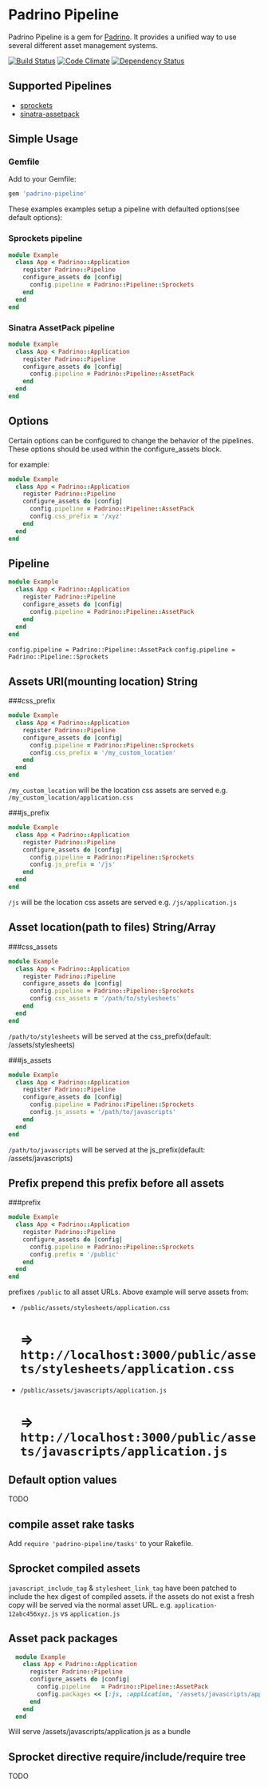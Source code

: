 # Padrino Pipeline

Padrino Pipeline is a gem for [Padrino](http://www.padrinorb.com). It provides a unified way to use several different asset management systems.

[![Build Status](https://travis-ci.org/Ortuna/padrino-pipeline.png?branch=master)](https://travis-ci.org/Ortuna/padrino-pipeline)
[![Code Climate](https://codeclimate.com/github/Ortuna/padrino-pipeline.png)](https://codeclimate.com/github/Ortuna/padrino-pipeline)
[![Dependency Status](https://gemnasium.com/Ortuna/padrino-pipeline.png)](https://gemnasium.com/Ortuna/padrino-pipeline)


## Supported Pipelines

- [sprockets](https://github.com/sstephenson/sprockets)
- [sinatra-assetpack](https://github.com/rstacruz/sinatra-assetpack)

## Simple Usage

### Gemfile
Add to your Gemfile:
```ruby
gem 'padrino-pipeline'
```

These examples examples setup a pipeline with defaulted options(see default options):

### Sprockets pipeline
```ruby
module Example
  class App < Padrino::Application
    register Padrino::Pipeline
    configure_assets do |config|
      config.pipeline = Padrino::Pipeline::Sprockets
    end
  end
end
```

### Sinatra AssetPack pipeline
```ruby
module Example
  class App < Padrino::Application
    register Padrino::Pipeline
    configure_assets do |config|
      config.pipeline = Padrino::Pipeline::AssetPack
    end
  end
end
```

## Options
Certain options can be configured to change the behavior of the pipelines.
These options should be used within the configure_assets block.

for example:
```ruby
module Example
  class App < Padrino::Application
    register Padrino::Pipeline
    configure_assets do |config|
      config.pipeline = Padrino::Pipeline::AssetPack
      config.css_prefix = '/xyz'
    end
  end
end
```


## Pipeline
```ruby
module Example
  class App < Padrino::Application
    register Padrino::Pipeline
    configure_assets do |config|
      config.pipeline = Padrino::Pipeline::AssetPack
    end
  end
end
```

`config.pipeline = Padrino::Pipeline::AssetPack`
`config.pipeline = Padrino::Pipeline::Sprockets`

## Assets URI(mounting location) String

###css_prefix
```ruby
module Example
  class App < Padrino::Application
    register Padrino::Pipeline
    configure_assets do |config|
      config.pipeline = Padrino::Pipeline::Sprockets
      config.css_prefix = '/my_custom_location'
    end
  end
end
```
`/my_custom_location` will be the location css assets are served
e.g. `/my_custom_location/application.css`

###js_prefix
```ruby
module Example
  class App < Padrino::Application
    register Padrino::Pipeline
    configure_assets do |config|
      config.pipeline = Padrino::Pipeline::Sprockets
      config.js_prefix = '/js'
    end
  end
end
```
`/js` will be the location css assets are served
e.g. `/js/application.js`

## Asset location(path to files) String/Array
###css_assets
```ruby
module Example
  class App < Padrino::Application
    register Padrino::Pipeline
    configure_assets do |config|
      config.pipeline = Padrino::Pipeline::Sprockets
      config.css_assets = '/path/to/stylesheets'
    end
  end
end
```
`/path/to/stylesheets` will be served at the css_prefix(default: /assets/stylesheets)

###js_assets
```ruby
module Example
  class App < Padrino::Application
    register Padrino::Pipeline
    configure_assets do |config|
      config.pipeline = Padrino::Pipeline::Sprockets
      config.js_assets = '/path/to/javascripts'
    end
  end
end
```
`/path/to/javascripts` will be served at the js_prefix(default: /assets/javascripts)

## Prefix prepend this prefix before all assets
###prefix
```ruby
module Example
  class App < Padrino::Application
    register Padrino::Pipeline
    configure_assets do |config|
      config.pipeline = Padrino::Pipeline::Sprockets
      config.prefix = '/public'
    end
  end
end
```
prefixes `/public` to all asset URLs.  Above example will serve assets from:
- `/public/assets/stylesheets/application.css`
  # => `http://localhost:3000/public/assets/stylesheets/application.css`
- `/public/assets/javascripts/application.js`
  # => `http://localhost:3000/public/assets/javascripts/application.js`

## Default option values

TODO

## compile asset rake tasks

Add `require 'padrino-pipeline/tasks'` to your Rakefile.

## Sprocket compiled assets

`javascript_include_tag` &amp; `stylesheet_link_tag` have been patched to include the hex digest of compiled assets.
if the assets do not exist a fresh copy will be served via the normal asset URL.
e.g. `application-12abc456xyz.js` vs `application.js`

## Asset pack packages

```ruby
  module Example
    class App < Padrino::Application
      register Padrino::Pipeline
      configure_assets do |config|
        config.pipeline   = Padrino::Pipeline::AssetPack
        config.packages << [:js, :application, '/assets/javascripts/application.js', ['/assets/javascripts/*.js']]
      end
    end
  end
```

Will serve /assets/javascripts/application.js as a bundle

## Sprocket directive require/include/require tree

TODO
